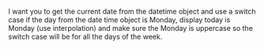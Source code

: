 I want you to get the current date from the datetime object and use a switch case if the day from the date time object is Monday, display today is Monday (use interpolation) and make sure the Monday is uppercase so the switch case will be for all the days of the week.

